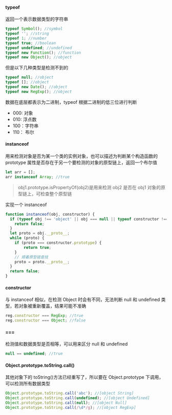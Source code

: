#### typeof

返回一个表示数据类型的字符串

```javascript
typeof Symbol(); //symbol
typeof ''; //string
typeof 1; //number
typeof true; //boolean
typeof undefined; //undefined
typeof new Function(); //function
typeof new Object(); //object
```

但是以下几种类型是检测不到的

```javascript
typeof null; //object
typeof []; //object
typeof new Date(); //object
typeof new RegExp(); //object
```

数据在底层都表示为二进制，typeof 根据二进制的低三位进行判断

- 000: 对象
- 010: 浮点数
- 100：字符串
- 110： 布尔

#### instanceof

用来检测对象是否为某一个类的实例对象，也可以描述为判断某个构造函数的 prototype 属性是否存在于另一个要检测的对象的原型链上，返回一个布尔值

```javascript
let arr = [];
arr instanceof Array; //true
```

> obj1.prototype.isPropertyOf(obj2)是用来检测 obj2 是否在 obj1 对象的原型链上，可检查整个原型链

实现一个 instanceof

```js
function instanceof(obj, constructor) {
  if (typeof obj !== 'object' || obj === null || typeof constructor !== 'function') {
    return false;
  }
  let proto = obj.__proto__;
  while (proto) {
    if (proto === constructor.prototype) {
        return true;
    }
    // 顺着原型链查找
    proto = proto.__proto__;
  }
  return false;
}
```

#### constructor

与 instanceof 相似，在检测 Object 时会有不同，无法判断 null 和 undefined 类型，若对象被重新覆盖，结果可能不准确

```javascript
reg.constructor === RegExp; //true
reg.constructor === Object; //false
```

#### ===

检测值和数据类型是否相等，可以用来区分 null 和 undefined

```javascript
null == undefined; //true
```

#### Object.prototype.toString.call()

其他对象下的 toString()方法已经重写了，所以要在 Object.prototype 下调用，可以检测所有数据类型

```javascript
Object.prototype.toString.call('abc'); //[object String]
Object.prototype.toString.call(undefined); //[object Undefined]
Object.prototype.toString.call(null); //[object Null]
Object.prototype.toString.call(/\d*/g); //[object RegExp]
```
